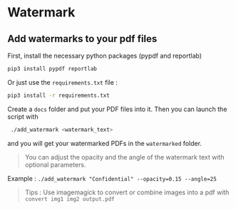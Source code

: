 # Watermark

## Add watermarks to your pdf files

First, install the necessary python packages (pypdf and reportlab)

``` bash
pip3 install pypdf reportlab
```

Or just use the `requirements.txt` file :

``` bash
pip3 install -r requirements.txt
```

Create a `docs` folder and put your PDF files into it.
Then you can launch the script with

``` bash
 ./add_watermark <watermark_text>
```

and you will get your watermarked PDFs in the `watermarked` folder.

> You can adjust the opacity and the angle of the watermark text with optional parameters.

Example :
`./add_watermark "Confidential" --opacity=0.15 --angle=25`

> Tips : Use imagemagick to convert or combine images into a pdf with `convert img1 img2 output.pdf`
